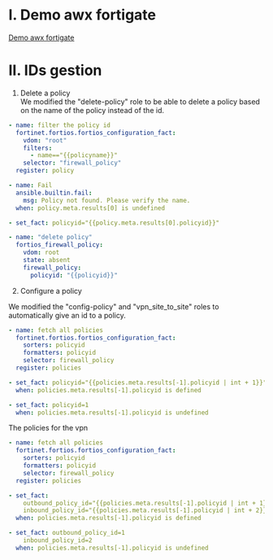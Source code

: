# I. Demo awx fortigate
[Demo awx fortigate](https://drive.google.com/file/d/1FUU8FkDPaGYU5HBPvgW9ncCbqHYROpdj/view?usp=share_link)

# II. IDs gestion
1. Delete a policy </br>
We modified the "delete-policy" role to be able to delete a policy based on the name of the policy instead of the id.
```yaml
- name: filter the policy id
  fortinet.fortios.fortios_configuration_fact:
    vdom: "root"
    filters:
      - name=="{{policyname}}"
    selector: "firewall_policy"
  register: policy

- name: Fail
  ansible.builtin.fail:
    msg: Policy not found. Please verify the name.
  when: policy.meta.results[0] is undefined

- set_fact: policyid="{{policy.meta.results[0].policyid}}"

- name: "delete policy"
  fortios_firewall_policy:
    vdom: root
    state: absent
    firewall_policy:
      policyid: "{{policyid}}"
```
2. Configure a policy </br>

We modified the "config-policy" and "vpn_site_to_site" roles to automatically give an id to a policy.
```yaml
- name: fetch all policies
  fortinet.fortios.fortios_configuration_fact:
    sorters: policyid
    formatters: policyid
    selector: firewall_policy
  register: policies

- set_fact: policyid="{{policies.meta.results[-1].policyid | int + 1}}"
  when: policies.meta.results[-1].policyid is defined

- set_fact: policyid=1
  when: policies.meta.results[-1].policyid is undefined
```

The policies for the vpn
```yaml
- name: fetch all policies
  fortinet.fortios.fortios_configuration_fact:
    sorters: policyid
    formatters: policyid
    selector: firewall_policy
  register: policies

- set_fact:
    outbound_policy_id="{{policies.meta.results[-1].policyid | int + 1}}"
    inbound_policy_id="{{policies.meta.results[-1].policyid | int + 2}}"
  when: policies.meta.results[-1].policyid is defined

- set_fact: outbound_policy_id=1
    inbound_policy_id=2
  when: policies.meta.results[-1].policyid is undefined
```
